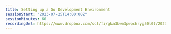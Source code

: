 ```yaml
---
title: Setting up a Go Development Environment
sessionStart: "2023-07-25T14:00:00Z"
sessionMinutes: 60
recordingUrl: https://www.dropbox.com/scl/fi/gka3bwm3pwpchryg50l0t/20230725_contributor_training_go_environment.mp4?rlkey=3hlhugszdxi4hm6rmwlw28r5f&dl=0
---
```

